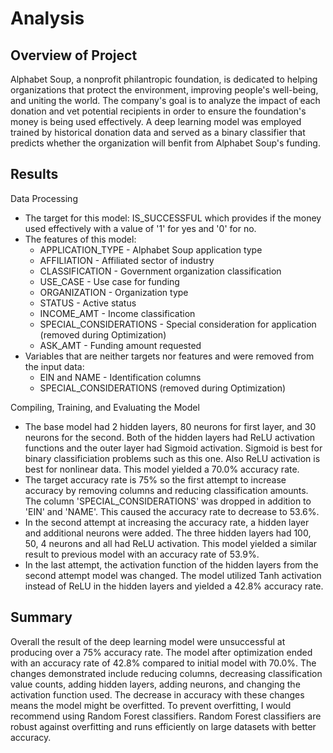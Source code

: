 # Analysis
## Overview of Project
Alphabet Soup, a nonprofit philantropic foundation, is dedicated to helping organizations that protect the environment, improving people's well-being, and uniting the world. The company's goal is to analyze the impact of each donation and vet potential recipients in order to ensure the foundation's money is being used effectively. A deep learning model was employed trained by historical donation data and served as a binary classifier that predicts whether the organization will benfit from Alphabet Soup's funding. 

## Results
Data Processing
 * The target for this model: IS_SUCCESSFUL which provides if the money used effectively with a value of '1' for yes and '0' for no. 
 * The features of this model: 
   * APPLICATION_TYPE - Alphabet Soup application type
   * AFFILIATION - Affiliated sector of industry
   * CLASSIFICATION - Government organization classification
   * USE_CASE - Use case for funding
   * ORGANIZATION - Organization type
   * STATUS - Active status
   * INCOME_AMT - Income classification
   * SPECIAL_CONSIDERATIONS - Special consideration for application (removed during Optimization)
   * ASK_AMT - Funding amount requested
 * Variables that are neither targets nor features and were removed from the input data:
   * EIN and NAME - Identification columns
   * SPECIAL_CONSIDERATIONS (removed during Optimization)
  
Compiling, Training, and Evaluating the Model
  * The base model had 2 hidden layers, 80 neurons for first layer, and 30 neurons for the second. Both of the hidden layers had ReLU activation functions and the outer layer had Sigmoid activation. Sigmoid is best for binary classificiation problems such as this one. Also ReLU activation is best for nonlinear data. This model yielded a 70.0% accuracy rate.
  * The target accuracy rate is 75% so the first attempt to increase accuracy by removing columns and reducing classification amounts. The column 'SPECIAL_CONSIDERATIONS' was dropped in addition to 'EIN' and 'NAME'. This caused the accuracy rate to decrease to 53.6%. 
  * In the second attempt at increasing the accuracy rate, a hidden layer and additional neurons were added. The three hidden layers had 100, 50, 4 neurons and all had ReLU activation. This model yielded a similar result to previous model with an accuracy rate of 53.9%. 
  * In the last attempt, the activation function of the hidden layers from the second attempt model was changed. The model utilized Tanh activation instead of ReLU in the hidden layers and yielded a 42.8% accuracy rate. 
  
## Summary 
Overall the result of the deep learning model were unsuccessful at producing over a 75% accuracy rate. The model after optimization ended with an accuracy rate of 42.8% compared to initial model with 70.0%. The changes demonstrated include reducing columns, decreasing classification value counts, adding hidden layers, adding neurons, and changing the activation function used. The decrease in accuracy with these changes means the model might be overfitted. To prevent overfitting, I would recommend using Random Forest classifiers. Random Forest classifiers are robust against overfitting and runs efficiently on large datasets with better accuracy.

